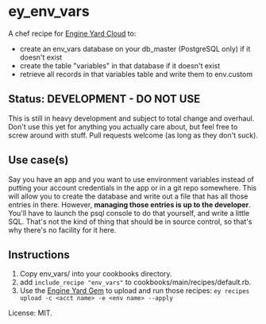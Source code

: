 # ey_env_vars
A chef recipe for [Engine Yard Cloud](http://www.engineyard.com)
to:

- create an env_vars database on your db_master (PostgreSQL only) if it doesn't exist
- create the table "variables" in that database if it doesn't exist
- retrieve all records in that variables table and write them to env.custom

## Status: DEVELOPMENT - DO NOT USE
This is still in heavy development and subject to total change and overhaul.
Don't use this yet for anything you actually care about, but feel free to
screw around with stuff. Pull requests welcome (as long as they don't suck).

## Use case(s)
Say you have an app and you want to use environment variables instead of
putting your account credentials in the app or in a git repo somewhere. This
will allow you to create the database and write out a file that has all those
entries in there. However, __managing those entries is up to the developer__.
You'll have to launch the psql console to do that yourself, and write a little
SQL. That's not the kind of thing that should be in source control, so that's
why there's no facility for it here.

## Instructions
1. Copy env_vars/ into your cookbooks directory.
2. add ```include_recipe "env_vars"``` to cookbooks/main/recipes/default.rb.
3. Use the [Engine Yard Gem](http://rubygems.org/gems/engineyard) to upload
and run those recipes: ```ey recipes upload -c <acct name> -e <env name> --apply```

License: MIT.
